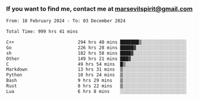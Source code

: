 ### If you want to find me, contact me at marsevilspirit@gmail.com

<!--
**marsevilspirit/marsevilspirit** is a ✨ _special_ ✨ repository because its `README.md` (this file) appears on your GitHub profile.

Here are some ideas to get you started:

- 🔭 I’m currently working on ...
- 🌱 I’m currently learning ...
- 👯 I’m looking to collaborate on ...
- 🤔 I’m looking for help with ...
- 💬 Ask me about ...
- 📫 How to reach me: ...
- 😄 Pronouns: ...
- ⚡ Fun fact: ...
-->
<!--START_SECTION:waka-->

```txt
From: 18 February 2024 - To: 03 December 2024

Total Time: 999 hrs 41 mins

C++                        294 hrs 40 mins ███████▒░░░░░░░░░░░░░░░░░   29.48 %
Go                         226 hrs 28 mins █████▓░░░░░░░░░░░░░░░░░░░   22.66 %
sh                         182 hrs 58 mins ████▓░░░░░░░░░░░░░░░░░░░░   18.30 %
Other                      149 hrs 21 mins ███▓░░░░░░░░░░░░░░░░░░░░░   14.94 %
C                          49 hrs 54 mins  █▒░░░░░░░░░░░░░░░░░░░░░░░   04.99 %
Markdown                   13 hrs 31 mins  ▒░░░░░░░░░░░░░░░░░░░░░░░░   01.35 %
Python                     10 hrs 24 mins  ▒░░░░░░░░░░░░░░░░░░░░░░░░   01.04 %
Bash                       9 hrs 29 mins   ▒░░░░░░░░░░░░░░░░░░░░░░░░   00.95 %
Rust                       8 hrs 22 mins   ▒░░░░░░░░░░░░░░░░░░░░░░░░   00.84 %
Lua                        6 hrs 8 mins    ░░░░░░░░░░░░░░░░░░░░░░░░░   00.61 %
```

<!--END_SECTION:waka-->
